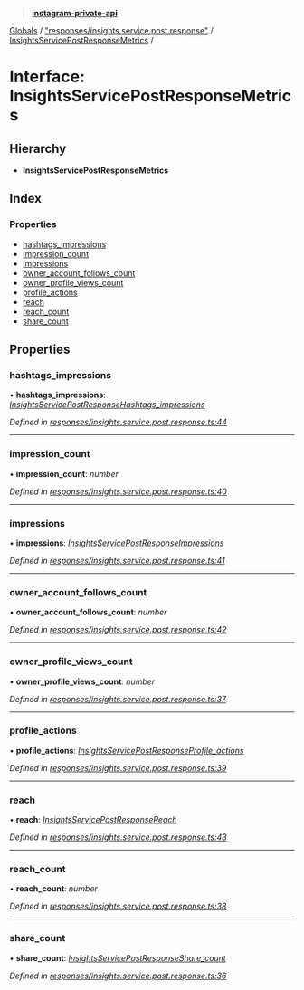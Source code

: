 > **[instagram-private-api](../README.md)**

[Globals](../README.md) / ["responses/insights.service.post.response"](../modules/_responses_insights_service_post_response_.md) / [InsightsServicePostResponseMetrics](_responses_insights_service_post_response_.insightsservicepostresponsemetrics.md) /

# Interface: InsightsServicePostResponseMetrics

## Hierarchy

* **InsightsServicePostResponseMetrics**

## Index

### Properties

* [hashtags_impressions](_responses_insights_service_post_response_.insightsservicepostresponsemetrics.md#hashtags_impressions)
* [impression_count](_responses_insights_service_post_response_.insightsservicepostresponsemetrics.md#impression_count)
* [impressions](_responses_insights_service_post_response_.insightsservicepostresponsemetrics.md#impressions)
* [owner_account_follows_count](_responses_insights_service_post_response_.insightsservicepostresponsemetrics.md#owner_account_follows_count)
* [owner_profile_views_count](_responses_insights_service_post_response_.insightsservicepostresponsemetrics.md#owner_profile_views_count)
* [profile_actions](_responses_insights_service_post_response_.insightsservicepostresponsemetrics.md#profile_actions)
* [reach](_responses_insights_service_post_response_.insightsservicepostresponsemetrics.md#reach)
* [reach_count](_responses_insights_service_post_response_.insightsservicepostresponsemetrics.md#reach_count)
* [share_count](_responses_insights_service_post_response_.insightsservicepostresponsemetrics.md#share_count)

## Properties

###  hashtags_impressions

• **hashtags_impressions**: *[InsightsServicePostResponseHashtags_impressions](_responses_insights_service_post_response_.insightsservicepostresponsehashtags_impressions.md)*

*Defined in [responses/insights.service.post.response.ts:44](https://github.com/dilame/instagram-private-api/blob/173bc62/src/responses/insights.service.post.response.ts#L44)*

___

###  impression_count

• **impression_count**: *number*

*Defined in [responses/insights.service.post.response.ts:40](https://github.com/dilame/instagram-private-api/blob/173bc62/src/responses/insights.service.post.response.ts#L40)*

___

###  impressions

• **impressions**: *[InsightsServicePostResponseImpressions](_responses_insights_service_post_response_.insightsservicepostresponseimpressions.md)*

*Defined in [responses/insights.service.post.response.ts:41](https://github.com/dilame/instagram-private-api/blob/173bc62/src/responses/insights.service.post.response.ts#L41)*

___

###  owner_account_follows_count

• **owner_account_follows_count**: *number*

*Defined in [responses/insights.service.post.response.ts:42](https://github.com/dilame/instagram-private-api/blob/173bc62/src/responses/insights.service.post.response.ts#L42)*

___

###  owner_profile_views_count

• **owner_profile_views_count**: *number*

*Defined in [responses/insights.service.post.response.ts:37](https://github.com/dilame/instagram-private-api/blob/173bc62/src/responses/insights.service.post.response.ts#L37)*

___

###  profile_actions

• **profile_actions**: *[InsightsServicePostResponseProfile_actions](_responses_insights_service_post_response_.insightsservicepostresponseprofile_actions.md)*

*Defined in [responses/insights.service.post.response.ts:39](https://github.com/dilame/instagram-private-api/blob/173bc62/src/responses/insights.service.post.response.ts#L39)*

___

###  reach

• **reach**: *[InsightsServicePostResponseReach](_responses_insights_service_post_response_.insightsservicepostresponsereach.md)*

*Defined in [responses/insights.service.post.response.ts:43](https://github.com/dilame/instagram-private-api/blob/173bc62/src/responses/insights.service.post.response.ts#L43)*

___

###  reach_count

• **reach_count**: *number*

*Defined in [responses/insights.service.post.response.ts:38](https://github.com/dilame/instagram-private-api/blob/173bc62/src/responses/insights.service.post.response.ts#L38)*

___

###  share_count

• **share_count**: *[InsightsServicePostResponseShare_count](_responses_insights_service_post_response_.insightsservicepostresponseshare_count.md)*

*Defined in [responses/insights.service.post.response.ts:36](https://github.com/dilame/instagram-private-api/blob/173bc62/src/responses/insights.service.post.response.ts#L36)*